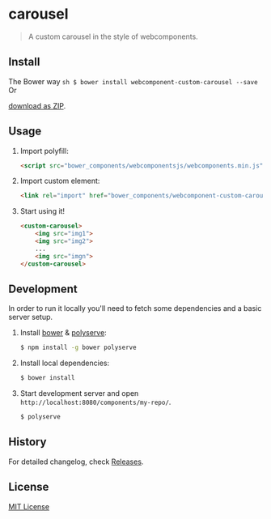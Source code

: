 # carousel

> A custom carousel in the style of webcomponents.


## Install

The Bower way
    ```sh
        $ bower install webcomponent-custom-carousel --save
    ```
Or

[download as ZIP](https://github.com/sravan-s/carousel/archive/master.zip).

## Usage

1. Import polyfill:

    ```html
    <script src="bower_components/webcomponentsjs/webcomponents.min.js"></script>
    ```

2. Import custom element:

    ```html
    <link rel="import" href="bower_components/webcomponent-custom-carousel/custom-carousel.html">
    ```

3. Start using it!

    ```html
    <custom-carousel>
        <img src="img1">
        <img src="img2">
        ...
        <img src="imgn">
    </custom-carousel>
    ```

## Development

In order to run it locally you'll need to fetch some dependencies and a basic server setup.

1. Install [bower](http://bower.io/) & [polyserve](https://npmjs.com/polyserve):

    ```sh
    $ npm install -g bower polyserve
    ```

2. Install local dependencies:

    ```sh
    $ bower install
    ```

3. Start development server and open `http://localhost:8080/components/my-repo/`.

    ```sh
    $ polyserve
    ```

## History

For detailed changelog, check [Releases](https://github.com/sravan-s/carousel/releases).

## License

[MIT License](http://opensource.org/licenses/MIT)
